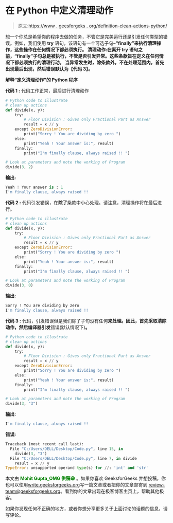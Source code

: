 # 在 Python 中定义清理动作

> 原文:[https://www . geesforgeks . org/definition-clean-actions-python/](https://www.geeksforgeeks.org/defining-clean-actions-python/)

想一个你总是希望你的程序去做的任务，不管它是完美运行还是引发任何类型的错误。例如，我们使用 **try** 语句，该语句有一个可选子句–**“finally”**来执行清理操作，这些操作在任何情况下都必须执行。
**清理动作:**在离开 **try** 语句之前，**“finally”**子句总是被执行，不管是否引发异常。这些条款旨在定义在任何情况下都必须执行的清理行动。
当异常发生时，除条款外，不在**处理范围内，首先出现**最后出现**，然后错误默认为【代码 3】。**

**解释“定义清理动作”的 Python 程序**

**代码 1 :** 代码工作正常，最后进行清理动作

```py
# Python code to illustrate
# clean up actions
def divide(x, y):
    try:
        # Floor Division : Gives only Fractional Part as Answer
        result = x // y
    except ZeroDivisionError:
        print("Sorry ! You are dividing by zero ")
    else:
        print("Yeah ! Your answer is:", result)
    finally:
        print("I'm finally clause, always raised !! ")

# Look at parameters and note the working of Program
divide(3, 2)
```

**输出:**

```py
Yeah ! Your answer is : 1
I'm finally clause, always raised !! 

```

**代码 2 :** 代码引发错误，在**除了**条款中小心处理。请注意，清理操作将在最后进行。

```py
# Python code to illustrate
# clean up actions
def divide(x, y):
    try:
        # Floor Division : Gives only Fractional Part as Answer
        result = x // y
    except ZeroDivisionError:
        print("Sorry ! You are dividing by zero ")
    else:
        print("Yeah ! Your answer is:", result)
    finally:
        print("I'm finally clause, always raised !! ")

# Look at parameters and note the working of Program
divide(3, 0)
```

**输出:**

```py
Sorry ! You are dividing by zero 
I'm finally clause, always raised !!

```

**代码 3 :** 代码，引发错误但是我们除了子句没有任何**来处理。因此，首先采取清除动作，然后编译器引发**错误(默认情况下)**。**

```py
# Python code to illustrate
# clean up actions
def divide(x, y):
    try:
        # Floor Division : Gives only Fractional Part as Answer
        result = x // y
    except ZeroDivisionError:
        print("Sorry ! You are dividing by zero ")
    else:
        print("Yeah ! Your answer is:", result)
    finally:
        print("I'm finally clause, always raised !! ")

# Look at parameters and note the working of Program
divide(3, "3")
```

**输出:**

```py
I'm finally clause, always raised !! 
```

**错误:**

```py
Traceback (most recent call last):
  File "C:/Users/DELL/Desktop/Code.py", line 15, in 
    divide(3, "3")
  File "C:/Users/DELL/Desktop/Code.py", line 7, in divide
    result = x // y
TypeError: unsupported operand type(s) for //: 'int' and 'str'

```

本文由 <font color="green">**Mohit Gupta_OMG 供稿😀**</font> 。如果你喜欢 GeeksforGeeks 并想投稿，你也可以使用[write.geeksforgeeks.org](https://write.geeksforgeeks.org)写一篇文章或者把你的文章邮寄到 review-team@geeksforgeeks.org。看到你的文章出现在极客博客主页上，帮助其他极客。

如果你发现任何不正确的地方，或者你想分享更多关于上面讨论的话题的信息，请写评论。
